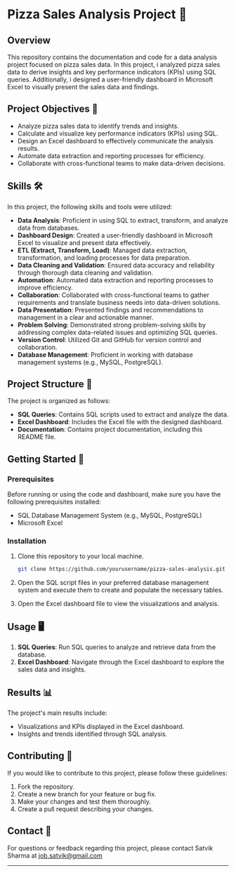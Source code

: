 

# Pizza Sales Analysis Project 🍕

## Overview

This repository contains the documentation and code for a data analysis project focused on pizza sales data. In this project, i analyzed pizza sales data to derive insights and key performance indicators (KPIs) using SQL queries. Additionally, i designed a user-friendly dashboard in Microsoft Excel to visually present the sales data and findings.

## Project Objectives 🎯

- Analyze pizza sales data to identify trends and insights.
- Calculate and visualize key performance indicators (KPIs) using SQL.
- Design an Excel dashboard to effectively communicate the analysis results.
- Automate data extraction and reporting processes for efficiency.
- Collaborate with cross-functional teams to make data-driven decisions.

## Skills 🛠️

In this project, the following skills and tools were utilized:

- **Data Analysis**: Proficient in using SQL to extract, transform, and analyze data from databases.
- **Dashboard Design**: Created a user-friendly dashboard in Microsoft Excel to visualize and present data effectively.
- **ETL (Extract, Transform, Load)**: Managed data extraction, transformation, and loading processes for data preparation.
- **Data Cleaning and Validation**: Ensured data accuracy and reliability through thorough data cleaning and validation.
- **Automation**: Automated data extraction and reporting processes to improve efficiency.
- **Collaboration**: Collaborated with cross-functional teams to gather requirements and translate business needs into data-driven solutions.
- **Data Presentation**: Presented findings and recommendations to management in a clear and actionable manner.
- **Problem Solving**: Demonstrated strong problem-solving skills by addressing complex data-related issues and optimizing SQL queries.
- **Version Control**: Utilized Git and GitHub for version control and collaboration.
- **Database Management**: Proficient in working with database management systems (e.g., MySQL, PostgreSQL).

## Project Structure 📂

The project is organized as follows:

- **SQL Queries**: Contains SQL scripts used to extract and analyze the data.
- **Excel Dashboard**: Includes the Excel file with the designed dashboard.
- **Documentation**: Contains project documentation, including this README file.

## Getting Started 🚀

### Prerequisites

Before running or using the code and dashboard, make sure you have the following prerequisites installed:

- SQL Database Management System (e.g., MySQL, PostgreSQL)
- Microsoft Excel

### Installation

1. Clone this repository to your local machine.
   ```sh
   git clone https://github.com/yourusername/pizza-sales-analysis.git
   ```

2. Open the SQL script files in your preferred database management system and execute them to create and populate the necessary tables.

3. Open the Excel dashboard file to view the visualizations and analysis.

## Usage 🖥️

1. **SQL Queries**: Run SQL queries to analyze and retrieve data from the database.
2. **Excel Dashboard**: Navigate through the Excel dashboard to explore the sales data and insights.

## Results 📊

The project's main results include:

- Visualizations and KPIs displayed in the Excel dashboard.
- Insights and trends identified through SQL analysis.

## Contributing 🤝

If you would like to contribute to this project, please follow these guidelines:

1. Fork the repository.
2. Create a new branch for your feature or bug fix.
3. Make your changes and test them thoroughly.
4. Create a pull request describing your changes.



## Contact 📧

For questions or feedback regarding this project, please contact Satvik Sharma at job.satvik@gmail.com

---


